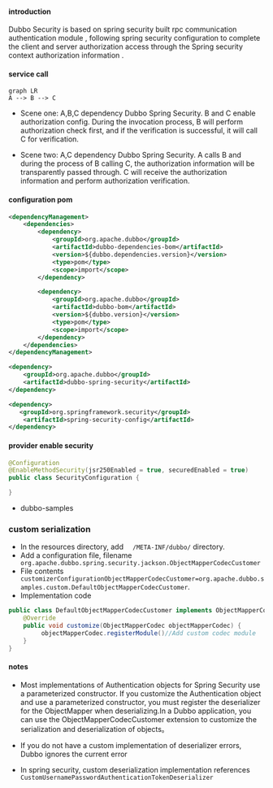 #### introduction

Dubbo Security is based on spring security built rpc communication authentication module , following spring security configuration to complete the client and server authorization access through the Spring security context authorization information .

#### service call

```mermaid
graph LR
A --> B --> C
```

+ Scene one: A,B,C dependency Dubbo Spring Security. B and C enable authorization config. During the invocation process, B will perform authorization check first, and if the verification is successful, it will call C for verification.

+ Scene two: A,C dependency Dubbo Spring Security. A calls B and during the process of B calling C, the authorization information will be transparently passed through. C will receive the authorization information and perform authorization verification.

#### configuration pom

```xml
<dependencyManagement>
    <dependencies>
        <dependency>
            <groupId>org.apache.dubbo</groupId>
            <artifactId>dubbo-dependencies-bom</artifactId>
            <version>${dubbo.dependencies.version}</version>
            <type>pom</type>
            <scope>import</scope>
        </dependency>

        <dependency>
            <groupId>org.apache.dubbo</groupId>
            <artifactId>dubbo-bom</artifactId>
            <version>${dubbo.version}</version>
            <type>pom</type>
            <scope>import</scope>
        </dependency>
    </dependencies>
</dependencyManagement>

<dependency>
    <groupId>org.apache.dubbo</groupId>
    <artifactId>dubbo-spring-security</artifactId>
</dependency>

<dependency>
   <groupId>org.springframework.security</groupId>
    <artifactId>spring-security-config</artifactId>
</dependency>

```

#### provider enable security

```java
@Configuration
@EnableMethodSecurity(jsr250Enabled = true, securedEnabled = true)
public class SecurityConfiguration {

}
```

+ dubbo-samples

### custom serialization

+  In the resources directory, add ```  /META-INF/dubbo/``` directory.
+ Add a configuration file, filename ``` org.apache.dubbo.spring.security.jackson.ObjectMapperCodecCustomer``` 
+ File contents ``` customizerConfigurationObjectMapperCodecCustomer=org.apache.dubbo.samples.custom.DefaultObjectMapperCodecCustomer```.
+  Implementation code

```java
public class DefaultObjectMapperCodecCustomer implements ObjectMapperCodecCustomer {
    @Override
    public void customize(ObjectMapperCodec objectMapperCodec) {
         objectMapperCodec.registerModule()//Add custom codec module
    }
}
```

#### notes

+ Most implementations of Authentication objects for Spring Security use a parameterized constructor. If you customize the Authentication object and use a parameterized constructor, you must register the deserializer for the ObjectMapper when deserializing.In a Dubbo application, you can use the ObjectMapperCodecCustomer extension to customize the serialization and deserialization of objects。

+ If you do not have a custom implementation of deserializer errors, Dubbo ignores the current error

+ In spring security, custom deserialization implementation references ```CustomUsernamePasswordAuthenticationTokenDeserializer```

  
